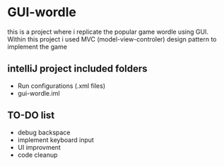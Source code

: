 # GUI-wordle
this is a project where i replicate the popular game wordle using GUI. <br>
Within this project i used MVC (model-view-controler) design pattern to implement the game <br>
## intelliJ project included folders
  - Run configurations (.xml files)
  - gui-wordle.iml
## TO-DO list
  - debug backspace<br>
  - implement keyboard input<br>
  - UI improvment
  - code cleanup


